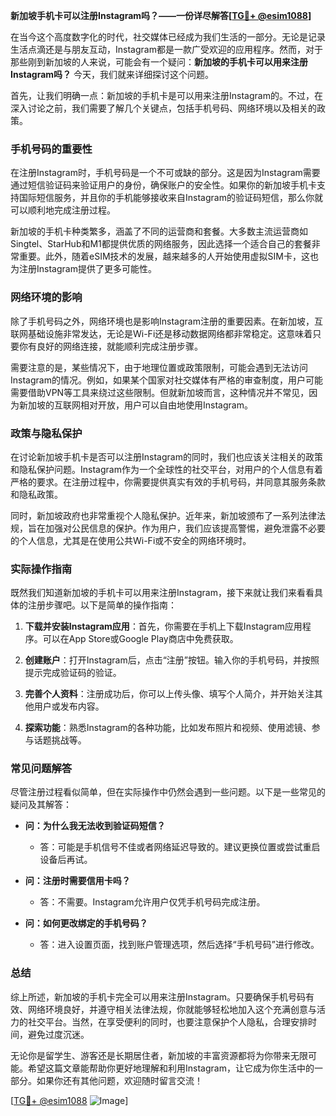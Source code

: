 **新加坡手机卡可以注册Instagram吗？——一份详尽解答[[TG💪+ @esim1088](https://t.me/s/esim1088)]**

在当今这个高度数字化的时代，社交媒体已经成为我们生活的一部分。无论是记录生活点滴还是与朋友互动，Instagram都是一款广受欢迎的应用程序。然而，对于那些刚到新加坡的人来说，可能会有一个疑问：**新加坡的手机卡可以用来注册Instagram吗？** 今天，我们就来详细探讨这个问题。

首先，让我们明确一点：新加坡的手机卡是可以用来注册Instagram的。不过，在深入讨论之前，我们需要了解几个关键点，包括手机号码、网络环境以及相关的政策。

### 手机号码的重要性

在注册Instagram时，手机号码是一个不可或缺的部分。这是因为Instagram需要通过短信验证码来验证用户的身份，确保账户的安全性。如果你的新加坡手机卡支持国际短信服务，并且你的手机能够接收来自Instagram的验证码短信，那么你就可以顺利地完成注册过程。

新加坡的手机卡种类繁多，涵盖了不同的运营商和套餐。大多数主流运营商如Singtel、StarHub和M1都提供优质的网络服务，因此选择一个适合自己的套餐非常重要。此外，随着eSIM技术的发展，越来越多的人开始使用虚拟SIM卡，这也为注册Instagram提供了更多可能性。

### 网络环境的影响

除了手机号码之外，网络环境也是影响Instagram注册的重要因素。在新加坡，互联网基础设施非常发达，无论是Wi-Fi还是移动数据网络都非常稳定。这意味着只要你有良好的网络连接，就能顺利完成注册步骤。

需要注意的是，某些情况下，由于地理位置或政策限制，可能会遇到无法访问Instagram的情况。例如，如果某个国家对社交媒体有严格的审查制度，用户可能需要借助VPN等工具来绕过这些限制。但就新加坡而言，这种情况并不常见，因为新加坡的互联网相对开放，用户可以自由地使用Instagram。

### 政策与隐私保护

在讨论新加坡手机卡是否可以注册Instagram的同时，我们也应该关注相关的政策和隐私保护问题。Instagram作为一个全球性的社交平台，对用户的个人信息有着严格的要求。在注册过程中，你需要提供真实有效的手机号码，并同意其服务条款和隐私政策。

同时，新加坡政府也非常重视个人隐私保护。近年来，新加坡颁布了一系列法律法规，旨在加强对公民信息的保护。作为用户，我们应该提高警惕，避免泄露不必要的个人信息，尤其是在使用公共Wi-Fi或不安全的网络环境时。

### 实际操作指南

既然我们知道新加坡的手机卡可以用来注册Instagram，接下来就让我们来看看具体的注册步骤吧。以下是简单的操作指南：

1. **下载并安装Instagram应用**：首先，你需要在手机上下载Instagram应用程序。可以在App Store或Google Play商店中免费获取。

2. **创建账户**：打开Instagram后，点击“注册”按钮。输入你的手机号码，并按照提示完成验证码的验证。

3. **完善个人资料**：注册成功后，你可以上传头像、填写个人简介，并开始关注其他用户或发布内容。

4. **探索功能**：熟悉Instagram的各种功能，比如发布照片和视频、使用滤镜、参与话题挑战等。

### 常见问题解答

尽管注册过程看似简单，但在实际操作中仍然会遇到一些问题。以下是一些常见的疑问及其解答：

- **问：为什么我无法收到验证码短信？**
  - 答：可能是手机信号不佳或者网络延迟导致的。建议更换位置或尝试重启设备后再试。

- **问：注册时需要信用卡吗？**
  - 答：不需要。Instagram允许用户仅凭手机号码完成注册。

- **问：如何更改绑定的手机号码？**
  - 答：进入设置页面，找到账户管理选项，然后选择“手机号码”进行修改。

### 总结

综上所述，新加坡的手机卡完全可以用来注册Instagram。只要确保手机号码有效、网络环境良好，并遵守相关法律法规，你就能够轻松地加入这个充满创意与活力的社交平台。当然，在享受便利的同时，也要注意保护个人隐私，合理安排时间，避免过度沉迷。

无论你是留学生、游客还是长期居住者，新加坡的丰富资源都将为你带来无限可能。希望这篇文章能帮助你更好地理解和利用Instagram，让它成为你生活中的一部分。如果你还有其他问题，欢迎随时留言交流！

[[TG💪+ @esim1088](https://t.me/s/esim1088) ![Image](https://i.postimg.cc/4NQfJmqS/Snipaste-2025-05-13-00-14-12.png)]